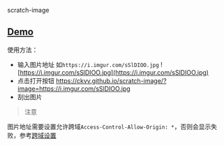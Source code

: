 scratch-image
 
## [Demo](https://ckvv.github.io/scratch-image/)

使用方法：
+ 输入图片地址 
如`https://i.imgur.com/sSlDIOO.jpg`
![https://i.imgur.com/sSlDIOO.jpg](https://i.imgur.com/sSlDIOO.jpg)
+ 点击打开按钮
<https://ckvv.github.io/scratch-image/?image=https://i.imgur.com/sSlDIOO.jpg>
+ 刮出图片

> 注意

图片地址需要设置允许跨域`Access-Control-Allow-Origin: *`，否则会显示失败，参考[跨域设置](https://developer.mozilla.org/zh-CN/docs/Web/HTTP/CORS)

